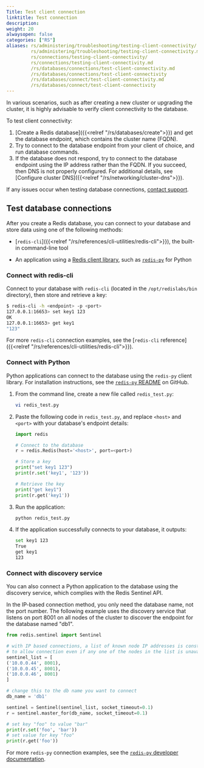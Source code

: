 ```yaml
---
Title: Test client connection
linktitle: Test connection
description: 
weight: 20
alwaysopen: false
categories: ["RS"]
aliases: rs/administering/troubleshooting/testing-client-connectivity/
         rs/administering/troubleshooting/testing-client-connectivity.md
         rs/connections/testing-client-connectivity/
         rs/connections/testing-client-connectivity.md
         /rs/databases/connections/test-client-connectivity.md
         /rs/databases/connections/test-client-connectivity
         /rs/databases/connect/test-client-connectivity.md
         /rs/databases/connect/test-client-connectivity
---
```

In various scenarios, such as after creating a new cluster or upgrading
the cluster, it is highly advisable to verify client connectivity to the
database.

To test client connectivity:

1. [Create a Redis database]({{<relref "/rs/databases/create">}}) and get the database endpoint, which
    contains the cluster name (FQDN).
1. Try to connect to the database endpoint from your client of choice,
    and run database commands.
1. If the database does not respond, try to connect to the database
    endpoint using the IP address rather than the FQDN. If you
    succeed, then DNS is not properly configured. For
    additional details, see
    [Configure cluster DNS]({{<relref "/rs/networking/cluster-dns">}}).

If any issues occur when testing database connections, [contact
support](https://redis.com/company/support/).

## Test database connections

After you create a Redis database, you can connect to your
database and store data using one of the following methods:

- [`redis-cli`]({{<relref "/rs/references/cli-utilities/redis-cli">}}), the built-in command-line tool

- An application using a [Redis client library](https://redis.io/resources/clients/), such as [`redis-py`](https://github.com/redis/redis-py) for Python

### Connect with redis-cli

Connect to your database with `redis-cli` (located in the `/opt/redislabs/bin` directory), then store and retrieve a key:

```sh
$ redis-cli -h <endpoint> -p <port>
127.0.0.1:16653> set key1 123
OK
127.0.0.1:16653> get key1
"123"
```

For more `redis-cli` connection examples, see the [`redis-cli` reference]({{<relref "/rs/references/cli-utilities/redis-cli">}}).

### Connect with Python

Python applications can connect
to the database using the `redis-py` client library. For installation instructions, see the
[`redis-py` README](https://github.com/redis/redis-py#readme) on GitHub.

1. From the command line, create a new file called
`redis_test.py`:

    ```sh
    vi redis_test.py
    ```

1. Paste the following code in `redis_test.py`, and replace `<host>` and `<port>` with your database's endpoint details:

    ```python
    import redis

    # Connect to the database
    r = redis.Redis(host='<host>', port=<port>)

    # Store a key
    print("set key1 123")
    print(r.set('key1', '123'))

    # Retrieve the key
    print("get key1")
    print(r.get('key1'))
    ```

1. Run the application:

    ```sh
    python redis_test.py
    ```

1. If the application successfully connects to your database, it outputs: 

    ```sh
    set key1 123
    True
    get key1
    123
    ```
### Connect with discovery service

You can also connect a Python application to the database using the discovery service, which complies with the Redis Sentinel API.

In the IP-based connection method, you only need the database name, not the port number.
The following example uses the discovery service that listens on port 8001 on all nodes of the cluster
to discover the endpoint for the database named "db1".

```python
from redis.sentinel import Sentinel

# with IP based connections, a list of known node IP addresses is constructed
# to allow connection even if any one of the nodes in the list is unavailable.
sentinel_list = [
('10.0.0.44', 8001),
('10.0.0.45', 8001),
('10.0.0.46', 8001)
]

# change this to the db name you want to connect
db_name = 'db1'

sentinel = Sentinel(sentinel_list, socket_timeout=0.1)
r = sentinel.master_for(db_name, socket_timeout=0.1)

# set key "foo" to value "bar"
print(r.set('foo', 'bar'))
# set value for key "foo"
print(r.get('foo'))
```

For more `redis-py` connection examples, see the [`redis-py` developer documentation](https://redis-py.readthedocs.io/en/stable/examples/connection_examples.html).
